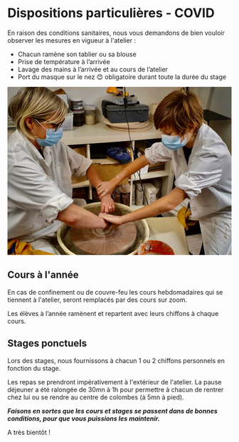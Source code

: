 # Dispositions particulières - COVID  

En raison des conditions sanitaires, nous vous demandons de bien vouloir observer les mesures en vigueur à l'atelier :
-	Chacun ramène son tablier ou sa blouse
-	Prise de température à l’arrivée
-	Lavage des mains à l’arrivée et au cours de l’atelier
-	Port du masque sur le nez 😊 obligatoire durant toute la durée du stage  

<img src="/images/parents-enfants-tournage-stages-poterie-fansdeterre-ceramique-colombes-paris.jpeg" class="image-horiz">

## Cours à l'année
En cas de confinement ou de couvre-feu les cours hebdomadaires qui se tiennent à l'atelier, seront remplacés par des cours sur zoom.  

Les élèves à l’année ramènent et repartent avec leurs chiffons à chaque cours. 

## Stages ponctuels
Lors des stages, nous fournissons à chacun 1 ou 2 chiffons personnels en fonction du stage.  

Les repas se prendront impérativement à l'extérieur de l'atelier. La pause déjeuner a été ralongée de 30mn à 1h pour permettre à chacun de rentrer chez lui ou se rendre au centre de colombes (à 5mn à pied).  

**_Faisons en sortes que les cours et stages se passent dans de bonnes conditions, pour que vous puissions les maintenir._**

A très bientôt !
